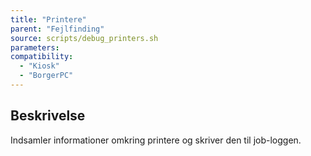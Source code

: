 ```yaml
---
title: "Printere"
parent: "Fejlfinding"
source: scripts/debug_printers.sh
parameters:
compatibility:
  - "Kiosk"
  - "BorgerPC"
---
```


## Beskrivelse
Indsamler informationer omkring printere og skriver den til job-loggen.